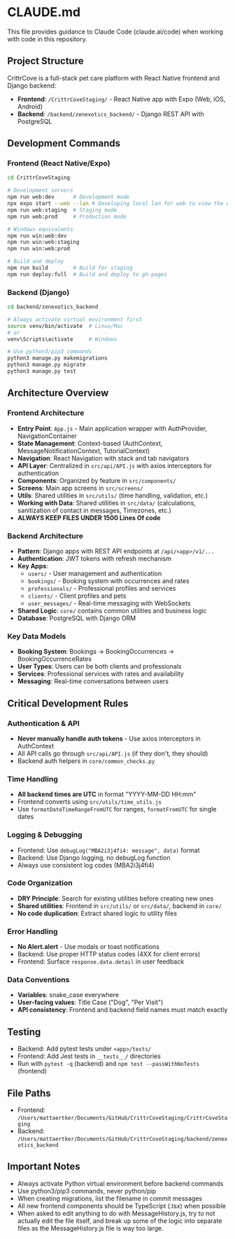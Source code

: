 # CLAUDE.md

This file provides guidance to Claude Code (claude.ai/code) when working with code in this repository.

## Project Structure

CrittrCove is a full-stack pet care platform with React Native frontend and Django backend:

- **Frontend**: `/CrittrCoveStaging/` - React Native app with Expo (Web, iOS, Android)
- **Backend**: `/backend/zenexotics_backend/` - Django REST API with PostgreSQL

## Development Commands

### Frontend (React Native/Expo)
```bash
cd CrittrCoveStaging

# Development servers
npm run web:dev      # Development mode
npx expo start --web --lan # Developing local lan for web to view the web changes on the browser
npm run web:staging  # Staging mode  
npm run web:prod     # Production mode

# Windows equivalents
npm run win:web:dev
npm run win:web:staging
npm run win:web:prod

# Build and deploy
npm run build        # Build for staging
npm run deploy:full  # Build and deploy to gh-pages
```

### Backend (Django)
```bash
cd backend/zenexotics_backend

# Always activate virtual environment first
source venv/bin/activate  # Linux/Mac
# or
venv\Scripts\activate     # Windows

# Use python3/pip3 commands
python3 manage.py makemigrations
python3 manage.py migrate
python3 manage.py test
```

## Architecture Overview

### Frontend Architecture
- **Entry Point**: `App.js` - Main application wrapper with AuthProvider, NavigationContainer
- **State Management**: Context-based (AuthContext, MessageNotificationContext, TutorialContext)
- **Navigation**: React Navigation with stack and tab navigators
- **API Layer**: Centralized in `src/api/API.js` with axios interceptors for authentication
- **Components**: Organized by feature in `src/components/`
- **Screens**: Main app screens in `src/screens/`
- **Utils**: Shared utilities in `src/utils/` (time handling, validation, etc.)
- **Working with Data**: Shared utilities in `src/data/` (calculations, sanitization of contact in messages, Timezones, etc.)
- **ALWAYS KEEP FILES UNDER 1500 Lines Of code**

### Backend Architecture  
- **Pattern**: Django apps with REST API endpoints at `/api/<app>/v1/...`
- **Authentication**: JWT tokens with refresh mechanism
- **Key Apps**: 
  - `users/` - User management and authentication
  - `bookings/` - Booking system with occurrences and rates
  - `professionals/` - Professional profiles and services
  - `clients/` - Client profiles and pets
  - `user_messages/` - Real-time messaging with WebSockets
- **Shared Logic**: `core/` contains common utilities and business logic
- **Database**: PostgreSQL with Django ORM

### Key Data Models
- **Booking System**: Bookings → BookingOccurrences → BookingOccurrenceRates
- **User Types**: Users can be both clients and professionals
- **Services**: Professional services with rates and availability
- **Messaging**: Real-time conversations between users

## Critical Development Rules

### Authentication & API
- **Never manually handle auth tokens** - Use axios interceptors in AuthContext
- All API calls go through `src/api/API.js` (if they don't, they should)
- Backend auth helpers in `core/common_checks.py`

### Time Handling
- **All backend times are UTC** in format "YYYY-MM-DD HH:mm"
- Frontend converts using `src/utils/time_utils.js`
- Use `formatDateTimeRangeFromUTC` for ranges, `formatFromUTC` for single dates

### Logging & Debugging
- Frontend: Use `debugLog("MBA2i3j4fi4: message", data)` format
- Backend: Use Django logging, no debugLog function
- Always use consistent log codes (MBA2i3j4fi4)

### Code Organization
- **DRY Principle**: Search for existing utilities before creating new ones
- **Shared utilities**: Frontend in `src/utils/` or `src/data/`, backend in `core/`
- **No code duplication**: Extract shared logic to utility files

### Error Handling
- **No Alert.alert** - Use modals or toast notifications
- Backend: Use proper HTTP status codes (4XX for client errors)
- Frontend: Surface `response.data.detail` in user feedback

### Data Conventions
- **Variables**: snake_case everywhere
- **User-facing values**: Title Case ("Dog", "Per Visit")
- **API consistency**: Frontend and backend field names must match exactly

## Testing
- Backend: Add pytest tests under `<app>/tests/`
- Frontend: Add Jest tests in `__tests__/` directories
- Run with `pytest -q` (backend) and `npm test --passWithNoTests` (frontend)

## File Paths
- Frontend: `/Users/mattaertker/Documents/GitHub/CrittrCoveStaging/CrittrCoveStaging`
- Backend: `/Users/mattaertker/Documents/GitHub/CrittrCoveStaging/backend/zenexotics_backend`

## Important Notes
- Always activate Python virtual environment before backend commands
- Use python3/pip3 commands, never python/pip
- When creating migrations, list the filename in commit messages
- All new frontend components should be TypeScript (.tsx) when possible
- When asked to edit anything to do with MessageHistory.js, try to not actually edit the file itself, and break up some of the logic into separate files as the MessageHistory.js file is way too large. 